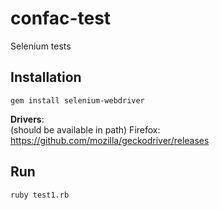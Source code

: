 confac-test
===========
Selenium tests


## Installation

```
gem install selenium-webdriver
```

**Drivers**:  
(should be available in path)
Firefox: https://github.com/mozilla/geckodriver/releases


## Run

```
ruby test1.rb
```
